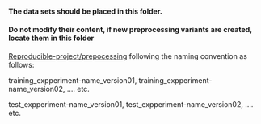 #### The data sets should be placed in this folder. 
#### Do not modify their content, if new preprocessing variants are created, locate them in this folder 
[Reproducible-project/prepocessing]() following the naming convention as follows:  

training_expperiment-name_version01, training_expperiment-name_version02, .... etc.

test_expperiment-name_version01, test_expperiment-name_version02, .... etc.
